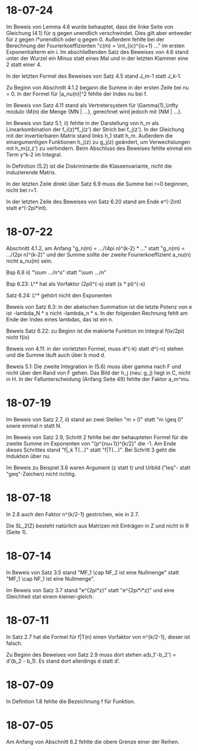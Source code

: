 # 18-07-24
Im Beweis von Lemma 4.6 wurde behauptet, dass die linke Seite von Gleichung (4.1) für q gegen unendlich verschwindet. Dies gilt aber entweder für z gegen i*unendlich oder q gegen 0. Außerdem fehlte bei der Berechnung der Fourierkoeffizienten "c(m) = \int_{ic}^{ic+1} ..." im ersten Exponentialterm ein i. Im abschließenden Satz des Beweises von 4.6 stand unter der Wurzel ein Minus statt eines Mal und in der letzten Klammer eine 2 statt einer 4.

In der letzten Formel des Beweises von Satz 4.5 stand J_m-1 statt J_k-1.

Zu Beginn von Abschnitt 4.1.2 begann die Summe in der ersten Zeile bei nu = 0. In der Formel für |a_nu(n)|^2 fehlte der Index nu bei f.

Im Beweis von Satz 4.11 stand als Vertretersystem für \Gamma(1)_\infty modulo \M(n) die Menge {MN | ...}, gerechnet wird jedoch mit {NM | ...}.

Im Beweis von Satz 5.1, ii) fehlte in der Darstellung von h_m als Linearkombination der f_i(z)*f_j(z') der Strich bei f_j(z'). In der Gleichung mit der invertierbaren Matrix stand links h_1 statt h_m. Außerdem die einargumentigen Funktionen h_j(z) zu g_j(z) geändert, um Verwechslungen mit h_m(z,z') zu verhindern. Beim Abschluss des Beweises fehlte einmal ein Term y^k-2 im Integral.

In Definition (5.2) ist die Diskriminante die Klassenvariante, nicht die induzierende Matrix.

In der letzten Zeile direkt über Satz 6.9 muss die Summe bei r=0 beginnen, nicht bei r=1.

In der letzten Zeile des Beweises von Satz 6.20 stand am Ende e^(-2int) statt e^(-2pi*int).

# 18-07-22
Abschnitt 4.1.2, am Anfang "g_n(m) = .../(4pi n)^(k-2) * ..." statt "g_n(m) = .../(2pi n)^(k-2)" und der Summe sollte der zweite Fourierkoeffizient a_nu(n) nicht a_nu(m) sein.

Bsp 6.8 ii) "\sum .../n^s" statt "\sum .../n"

Bsp 6.23: L^* hat als Vorfaktor (2pi)^(-s) statt (s * pi)^(-s)

Satz 6.24: L^* gehört nicht den Exponenten

Beweis von Satz 6.3: in der abelschen Summation ist die letzte Potenz von e ist -lambda_N * s nicht -lambda_n * s.
In der folgenden Rechnung fehlt am Ende der Index eines lambdas, das ist ein n.

Beweis Satz 6.22: zu Beginn ist die makierte Funktion im Integral f(ix/2pi) nicht f(ix)

Beweis von 4.11: in der vorletzten Formel, muss d^(-k) statt d^(-n) stehen und die Summe läuft auch über b mod d.

Beweis 5.1: Die zweite Integration in (5.6) muss über gamma nach F und nicht über den Rand von F gehen.
Das Bild der h_j (neu: g_j) liegt in C, nicht in H.
In der Fallunterscheidung (Anfang Seite 49) fehlte der Faktor a_m^mu.

# 18-07-19
Im Beweis von Satz 2.7, ii) stand an zwei Stellen "m > 0" statt "m \geq 0" sowie einmal n statt N.

Im Beweis von Satz 2.9, Schritt 2 fehlte bei der behaupteten Formel für die zweite Summe im Exponenten von "(p^{nu+1})^{k/2}" die -1. Am Ende dieses Schrittes stand "f|\_k T(...)" statt "f|T(...)". Bei Schritt 3 geht die Induktion über nu.

Im Beweis zu Beispiel 3.6 waren Argument (z statt t) und Urbild ("leq"- statt "geq"-Zeichen) nicht richtig.

# 18-07-18
In 2.8 auch den Faktor n^{k/2-1} gestrichen, wie in 2.7.

Die SL_2(Z) besteht natürlich aus Matrizen mit Einträgen in Z und nicht in R (Seite 1).

# 18-07-14
In Beweis von Satz 3.5 stand "MF_1 \cap NF_2 ist eine Nullmenge" statt "MF_1 \cap NF_1 ist eine Nullmenge".

Im Beweis von Satz 3.7 stand "e^{2pi\*z}" statt "e^{2pi\*i\*z}" und eine Gleichheit stat einem kleiner-gleich.

# 18-07-11
In Satz 2.7 hat die Formel für f|T(n) einen Vorfaktor von n^{k/2-1}, dieser ist falsch.

Zu Beginn des Beweises von Satz 2.9 muss dort stehen a(b_1'-b_2') = d'(b_2 - b_1). Es stand dort allerdings d statt d'.

# 18-07-09
In Defintion 1.8 fehlte die Bezeichnung f für Funktion.

# 18-07-05
Am Anfang von Abschnitt 6.2 fehlte die obere Grenze einer der Reihen.

